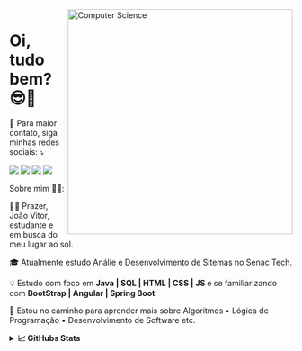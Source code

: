 <img src="https://user-images.githubusercontent.com/89143328/153285531-4112475a-469c-4359-8f9c-fea5cab55b3c.jpg" align = "right" min-width="300" max-width="600px" width="400px" alt="Computer Science">

# Oi, tudo bem? 😎👋

<p align="left">
  💌 Para maior contato, siga minhas redes sociais: ⤵️
</p>


<p align="left">
  <a href="https://instagram.com/jvitorbarbosa_/">
  <img src="https://img.shields.io/badge/Instagram-E4405F?style=flat-square&labelColor=DF0174&logo=instagram&logoColor=white"/> </a> 
  
  <a href="https://www.linkedin.com/in/joao-vitor-fb/">
  <img src="https://img.shields.io/badge/LinkedIn-0077B5?style=flat-square&logo=linkedin&logoColor=white"/> </a>
  
  <a href="mailto:jvitorbf35@gmail.com">
  <img src="https://img.shields.io/badge/Gmail-D14836?style=flat-square&labelColor=FF0000&logo=gmail&logoColor=white"/> </a>
  
  <a href="https://www.facebook.com/jvitorflorianobarbosa/">
  <img src="https://img.shields.io/badge/Facebook-1877F2?style=flat-square&labelColor=3b5998&logo=facebook&logoColor=white" /> </a>
</p>

Sobre mim 👨‍💻: 

<p align = "left">
🧑🏻 Prazer, João Vitor, estudante e em busca do meu lugar ao sol.
</p> 
<p align = "left">
🎓 Atualmente estudo Análie e Desenvolvimento de Sitemas no Senac Tech.
</p>
<p align = "left">
💡 Estudo com foco em <strong> Java | SQL | HTML | CSS | JS </strong> e se familiarizando com <strong> BootStrap | Angular | Spring Boot </strong>
</p>
<p align = "left">
🌱 Estou no caminho para aprender mais sobre Algoritmos • Lógica de Programação • Desenvolvimento de Software etc. 
</p>

<details>	
  <summary><b>📈 GitHubs Stats</b></summary>
  <br />
<div align="center">
<a  href ="https://github.com/JvitorBF " > 
  <img height="150em" src ="https://github-readme-stats.vercel.app/api?username=JvitorBF&show_icons=true&theme=dark&include_all_commits=true&count_private=true"/>
  <img height="150em" src="https://github-readme-stats.vercel.app/api/top-langs/?username=JvitorBF&layout=compact&langs_count=7&theme=dark"/>
</div>
<details>	  
